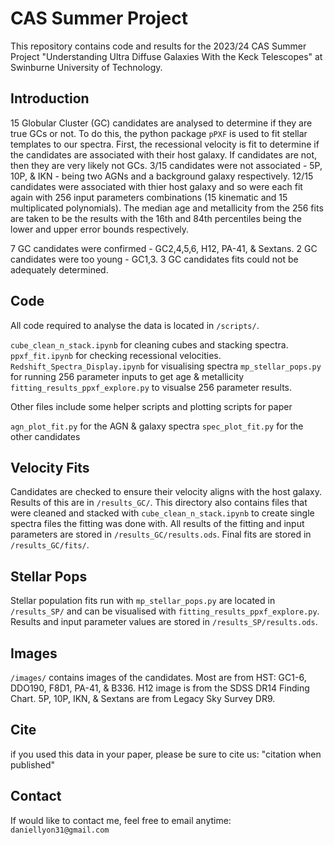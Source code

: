 # CAS Summer Project

This repository contains code and results for the 2023/24 CAS Summer Project "Understanding Ultra Diffuse Galaxies With the Keck Telescopes" at Swinburne University of Technology.

## Introduction
15 Globular Cluster (GC) candidates are analysed to determine if they are true GCs or not. To do this, the python package `pPXF` is used to fit stellar templates to our spectra. First, the recessional velocity is fit to determine if the candidates are associated with their host galaxy. If candidates are not, then they are very likely not GCs. 3/15 candidates were not associated - 5P, 10P, & IKN - being two AGNs and a background galaxy respectively. 12/15 candidates were associated with thier host galaxy and so were each fit again with 256 input parameters combinations (15 kinematic and 15 multiplicated polynomials). The median age and metallicity from the 256 fits are taken to be the results with the 16th and 84th percentiles being the lower and upper error bounds respectively. 

7 GC candidates were confirmed - GC2,4,5,6, H12, PA-41, & Sextans.
2 GC candidates were too young - GC1,3.
3 GC candidates fits could not be adequately determined.

## Code
All code required to analyse the data is located in `/scripts/`.

`cube_clean_n_stack.ipynb` for cleaning cubes and stacking spectra.
`ppxf_fit.ipynb` for checking recessional velocities.
`Redshift_Spectra_Display.ipynb` for visualising spectra
`mp_stellar_pops.py` for running 256 parameter inputs to get age & metallicity
`fitting_results_ppxf_explore.py` to visualse 256 parameter results.

Other files include some helper scripts and plotting scripts for paper

`agn_plot_fit.py` for the AGN & galaxy spectra
`spec_plot_fit.py` for the other candidates

## Velocity Fits
Candidates are checked to ensure their velocity aligns with the host galaxy. Results of this are in `/results_GC/`. This directory also contains files that were cleaned and stacked with `cube_clean_n_stack.ipynb` to create single spectra files the fitting was done with. All results of the fitting and input parameters are stored in `/results_GC/results.ods`. Final fits are stored in `/results_GC/fits/`.

## Stellar Pops
Stellar population fits run with `mp_stellar_pops.py` are located in `/results_SP/` and can be visualised with `fitting_results_ppxf_explore.py`. Results and input parameter values are stored in `/results_SP/results.ods`.

## Images
`/images/` contains images of the candidates. Most are from HST: GC1-6, DDO190, F8D1, PA-41, & B336. H12 image is from the SDSS DR14 Finding Chart. 5P, 10P, IKN, & Sextans are from Legacy Sky Survey DR9.

## Cite
if you used this data in your paper, please be sure to cite us: "citation when published"

## Contact
If would like to contact me, feel free to email anytime: `daniellyon31@gmail.com`
